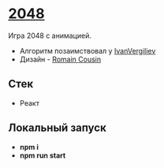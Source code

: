 # [2048](https://2048.polugrudov.ru/)

Игра 2048 с анимацией.

- Алгоритм позаимствовал у [IvanVergiliev](https://github.com/IvanVergiliev/2048-react)
- Дизайн - [Romain Cousin](https://www.behance.net/romaincousin)

## Стек

- Реакт

## Локальный запуск
- **npm i**
- **npm run start**
